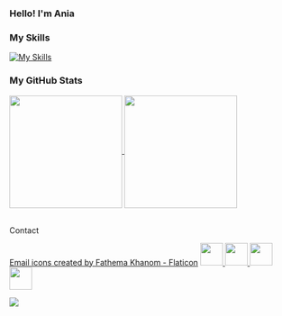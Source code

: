 ### Hello! I'm Ania

### My Skills
[![My Skills](https://skillicons.dev/icons?i=js,html,css,sass,react,nodejs,styledcomponents,svg,git,figma,mongodb,postman,vscode)](https://skillicons.dev)

### My GitHub Stats

<a href="https://github.com/annamowinska/github-readme-stats">
  <img height=200 align="center" src="https://github-readme-stats.vercel.app/api?username=annamowinska&show_icons=true&theme=merko&bg_color=00000000" />
</a>
<a href="https://github.com/annamowinska/convoychat">
  <img height=200 align="center" src="https://github-readme-stats.vercel.app/api/top-langs?username=annamowinska&layout=compact&langs_count=8&card_width=320&show_icons=true&theme=merko&bg_color=00000000" />
</a>
<br>
<br>
<p>Contact</p>

<a href="https://www.flaticon.com/free-icons/email" title="email icons">Email icons created by Fathema Khanom - Flaticon</a>
<a href="https://www.linkedin.com/in/annamowinska/">
  <img height=40 src="https://www.flaticon.com/free-icon/message_10312987?term=email&related_id=10312987"/>
</a>
<a href="https://www.linkedin.com/in/annamowinska/">
  <img height=40 src="https://skillicons.dev/icons?i=linkedin" />
</a>
<a href="https://github.com/annamowinska">
  <img height=40 src="https://skillicons.dev/icons?i=github" />
</a>
<a href="https://discord.gg/HcBej8ef">
  <img height=40 src="https://skillicons.dev/icons?i=discord" />
</a>
<br>

![](https://komarev.com/ghpvc/?username=annamowinska&color=green)

